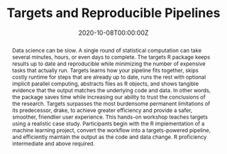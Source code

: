 ---
title: 'Targets and Reproducible Pipelines'
authors:
- Will Landau
date: '2020-10-08T00:00:00Z'

# Schedule page publish date (NOT proceeding's date).
publishDate: '20001-01-01T00:00:00Z'

# proceeding type.
# Legend: 0 = Uncategorized; 1 = Talk, 2 = Keynote, 3 = Workshop
# To add more update publications_types.toml and en.yaml
publication_types: ['3']
publication_type_description: Workshop

# proceeding name and optional abbreviated proceeding name.
publication: Presented at 2020 Conference
publication_short: Presented at 2020 Conference

abstract: Data science can be slow. A single round of statistical computation can take several minutes, hours, or even days to complete. The targets R package keeps results up to date and reproducible while minimizing the number of expensive tasks that actually run. Targets learns how your pipeline fits together, skips costly runtime for steps that are already up to date, runs the rest with optional implicit parallel computing, abstracts files as R objects, and shows tangible evidence that the output matches the underlying code and data. In other words, the package saves time while increasing our ability to trust the conclusions of the research. Targets surpasses the most burdensome permanent limitations of its predecessor, drake, to achieve greater efficiency and provide a safer, smoother, friendlier user experience. This hands-on workshop teaches targets using a realistic case study. Participants begin with the R implementation of a machine learning project, convert the workflow into a targets-powered pipeline, and efficiently maintain the output as the code and data change. R proficiency intermediate and above required.

tags:
- Rstudio
featured: false

links:
url_slides: 'https://wlandau.github.io/rpharma2020/'
url_video: ''

---